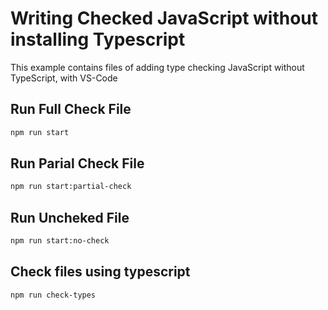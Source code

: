 # Writing Checked JavaScript without installing Typescript

This example contains files of adding type checking JavaScript without TypeScript, with VS-Code

## Run Full Check File

```bash
npm run start
```

## Run Parial Check File

```bash
npm run start:partial-check
```

## Run Uncheked File

```bash
npm run start:no-check
```

## Check files using typescript

```bash
npm run check-types
```